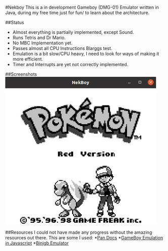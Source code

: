 #Nekboy
This is a in development Gameboy (DMG-01) Emulator written in Java, during my free time just for fun/ to learn about the architecture.

##Status
* Almost everything is partially implemented, except Sound.
* Runs Tetris and Dr Mario.
* No MBC Implementation yet.
* Passes almost all CPU Instructions Blarggs test.
* Emulation is a bit slow/CPU heavy, I need to look for ways of making it more efficient.
* Timer and Interrupts are yet not correctly implemented.

##Screenshots
![Tetris](imgs/pic2.png)

##Resources
I could not have made any progress without the amazing resources out there. This are some I used:
*[Pan Docs](https://gbdev.io/pandocs/)
*[GameBoy Emulation in Javascript](http://imrannazar.com/GameBoy-Emulation-in-JavaScript)
*[Binjgb Emulator](https://github.com/binji/binjgb)
